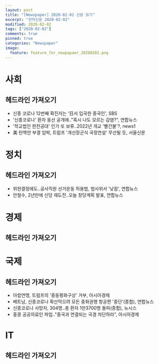 ```yaml
---
layout: post
title: "[Newspaper] 2020-02-02 신문 읽기"
excerpt: "전자신문 2020-02-02"
modified: 2020-02-02
tags: ["2020-02-02"]
comments: true
pinned: true
categories: "Newspaper"
image:
  feature: feature_for_newpapaer_20200202.png
---
```


# 사회
## 헤드라인 가져오기
- 신종 코로나 12번째 확진자는 '日서 입국한 중국인', SBS
- '신종코로나' 환자 동선 공개에.."혹시 나도 모르는 감염?", 연합뉴스
- '학교법인 한전공대' 인가 또 보류..2022년 개교 '빨간불'?, news1
- 美 탄핵안 부결 임박, 트럼프 '개선장군식 국정연설' 무산될 듯, 서울신문

# 정치
## 헤드라인 가져오기
- 위헌결정에도..공사직원 선거운동 허용법, 법사위서 '낮잠', 연합뉴스
- 안철수, 2년만에 신당 재도전..오늘 창당계획 발표, 연합뉴스

# 경제
## 헤드라인 가져오기

# 국제
## 헤드라인 가져오기
- 아랍연맹, 트럼프의 '중동평화구상' 거부, 아시아경제
- 베트남, 신종코로나 확산막으려 모든 중화권행 항공편 '중단'(종합), 연합뉴스
- 신종코로나 사망자, 304명..총 환자 1만3700명 돌파(종합), 뉴시스
- 홍콩 공공의료인 파업.."중국과 연결되는 국경 차단하라", 아시아경제

# IT
## 헤드라인 가져오기
